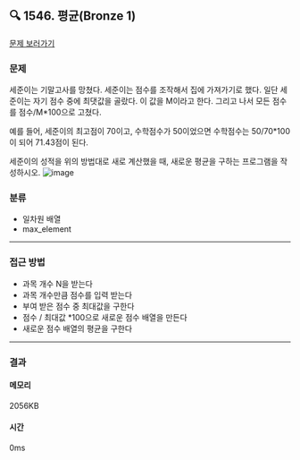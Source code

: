 ## 🔍 1546. 평균(Bronze 1)
[문제 보러가기](https://www.acmicpc.net/problem/1546)
### 문제
세준이는 기말고사를 망쳤다. 세준이는 점수를 조작해서 집에 가져가기로 했다. 일단 세준이는 자기 점수 중에 최댓값을 골랐다. 이 값을 M이라고 한다. 그리고 나서 모든 점수를 점수/M*100으로 고쳤다.

예를 들어, 세준이의 최고점이 70이고, 수학점수가 50이었으면 수학점수는 50/70*100이 되어 71.43점이 된다.

세준이의 성적을 위의 방법대로 새로 계산했을 때, 새로운 평균을 구하는 프로그램을 작성하시오.
![image](https://github.com/user-attachments/assets/8abb7bcc-edf1-4eef-8449-115d55dcc8ac)

### 분류
- 일차원 배열
- max_element
---

### 접근 방법  
- 과목 개수 N을 받는다
- 과목 개수만큼 점수를 입력 받는다
- 부여 받은 점수 중 최대값을 구한다
- 점수 / 최대값 *100으로 새로운 점수 배열을 만든다
- 새로운 점수 배열의 평균을 구한다
---
### 결과
#### 메모리
2056KB
#### 시간
0ms
